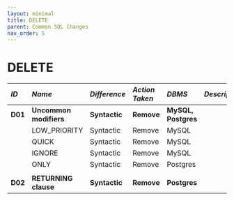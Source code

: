```yaml
---
layout: minimal
title: DELETE
parent: Common SQL Changes
nav_order: 5
---
```


# DELETE

| _ID_    | _Name_                 | _Difference_  | _Action Taken_ | _DBMS_              | _Description_ |
| :------ | :--------------------- | :------------ | :------------- | :------------------ | :------------ |
| **D01** | **Uncommon modifiers** | **Syntactic** | **Remove**     | **MySQL, Postgres** |               |
|         | LOW_PRIORITY           | Syntactic     | Remove         | MySQL               |               |
|         | QUICK                  | Syntactic     | Remove         | MySQL               |               |
|         | IGNORE                 | Syntactic     | Remove         | MySQL               |               |
|         | ONLY                   | Syntactic     | Remove         | Postgres            |               |
|         |                        |               |                |                     |               |
| **D02** | **RETURNING clause**   | **Syntactic** | **Remove**     | **Postgres**        |               |
